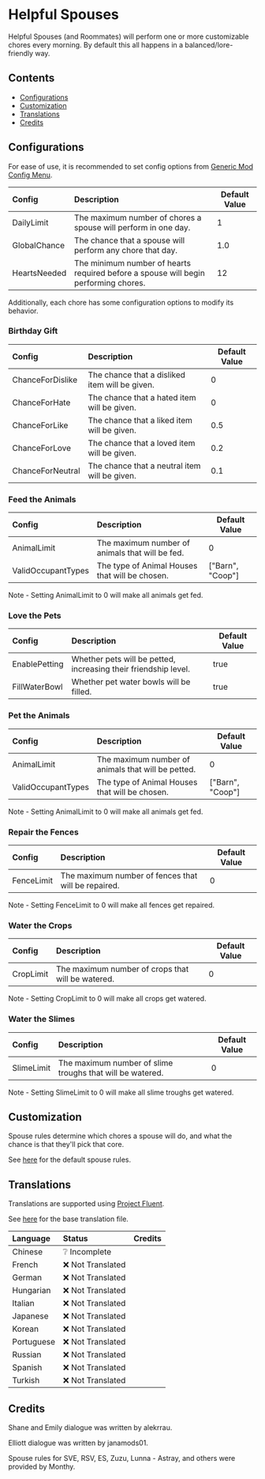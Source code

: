 ﻿# Helpful Spouses

Helpful Spouses (and Roommates) will perform one or more customizable chores every morning. By default this all happens in a balanced/lore-friendly way.

## Contents

* [Configurations](#configurations)
* [Customization](#customization)
* [Translations](#translations)
* [Credits](#credits)

## Configurations

For ease of use, it is recommended to set config options
from [Generic Mod Config Menu](https://www.nexusmods.com/stardewvalley/mods/5098).


| Config       | Description                                                                         | Default Value | 
|:-------------|:------------------------------------------------------------------------------------|---------------|
| DailyLimit   | The maximum number of chores a spouse will perform in one day.                      | 1             |
| GlobalChance | The chance that a spouse will perform any chore that day.                           | 1.0           |
| HeartsNeeded | The minimum number of hearts required before a spouse will begin performing chores. | 12            |

Additionally, each chore has some configuration options to modify its behavior.

### Birthday Gift

| Config           | Description                                    | Default Value | 
|:-----------------|:-----------------------------------------------|---------------|
| ChanceForDislike | The chance that a disliked item will be given. | 0             |
| ChanceForHate    | The chance that a hated item will be given.    | 0             |
| ChanceForLike    | The chance that a liked item will be given.    | 0.5           |
| ChanceForLove    | The chance that a loved item will be given.    | 0.2           |
| ChanceForNeutral | The chance that a neutral item will be given.  | 0.1           |

### Feed the Animals

| Config             | Description                                                                         | Default Value    | 
|:-------------------|:------------------------------------------------------------------------------------|------------------|
| AnimalLimit        | The maximum number of animals that will be fed.                                     | 0                |
| ValidOccupantTypes | The type of Animal Houses that will be chosen.                                      | ["Barn", "Coop"] |

Note - Setting AnimalLimit to 0 will make all animals get fed.

### Love the Pets

| Config        | Description                                                     | Default Value | 
|:--------------|:----------------------------------------------------------------|---------------|
| EnablePetting | Whether pets will be petted, increasing their friendship level. | true          |
| FillWaterBowl | Whether pet water bowls will be filled.                         | true          |

### Pet the Animals

| Config             | Description                                        | Default Value    | 
|:-------------------|:---------------------------------------------------|------------------|
| AnimalLimit        | The maximum number of animals that will be petted. | 0                |
| ValidOccupantTypes | The type of Animal Houses that will be chosen.     | ["Barn", "Coop"] |

Note - Setting AnimalLimit to 0 will make all animals get fed.

### Repair the Fences

| Config     | Description                                         | Default Value | 
|:-----------|:----------------------------------------------------|---------------|
| FenceLimit | The maximum number of fences that will be repaired. | 0             |

Note - Setting FenceLimit to 0 will make all fences get repaired.

### Water the Crops

| Config    | Description                                       | Default Value | 
|:----------|:--------------------------------------------------|---------------|
| CropLimit | The maximum number of crops that will be watered. | 0             |

Note - Setting CropLimit to 0 will make all crops get watered.

### Water the Slimes

| Config     | Description                                               | Default Value | 
|:-----------|:----------------------------------------------------------|---------------|
| SlimeLimit | The maximum number of slime troughs that will be watered. | 0             |

Note - Setting SlimeLimit to 0 will make all slime troughs get watered.

## Customization

Spouse rules determine which chores a spouse will do, and what the chance is that they'll pick that core.

See [here](assets/spouseRules.json) for the default spouse rules.

## Translations

Translations are supported using [Project Fluent](https://www.nexusmods.com/stardewvalley/mods/12638).


See [here](i18n/en.ftl) for the base translation file.

| Language   | Status            | Credits |
|:-----------|:------------------|:--------|
| Chinese    | ❔ Incomplete      |         |
| French     | ❌️ Not Translated |         |
| German     | ❌️ Not Translated |         |
| Hungarian  | ❌️ Not Translated |         |
| Italian    | ❌️ Not Translated |         |
| Japanese   | ❌️ Not Translated |         |
| Korean     | ❌️ Not Translated |         |
| Portuguese | ❌️ Not Translated |         |
| Russian    | ❌️ Not Translated |         |
| Spanish    | ❌️ Not Translated |         |
| Turkish    | ❌️ Not Translated |         |

## Credits

Shane and Emily dialogue was written by alekrrau.

Elliott dialogue was written by janamods01.

Spouse rules for SVE, RSV, ES, Zuzu, Lunna - Astray, and others were provided by Monthy. 